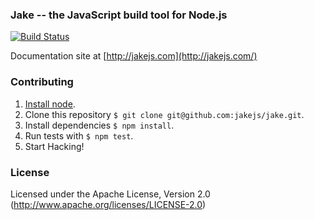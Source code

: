 ### Jake -- the JavaScript build tool for Node.js

[![Build Status](https://travis-ci.org/elonmitchell/jake.svg?branch=fix%2Frepeating_task_execute)](https://travis-ci.org/elonmitchell/jake)

Documentation site at [http://jakejs.com](http://jakejs.com/)

### Contributing
1. [Install node](http://nodejs.org/#download).
2. Clone this repository `$ git clone git@github.com:jakejs/jake.git`.
3. Install dependencies `$ npm install`.
4. Run tests with `$ npm test`.
5. Start Hacking!

### License

Licensed under the Apache License, Version 2.0
(<http://www.apache.org/licenses/LICENSE-2.0>)
